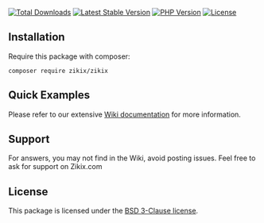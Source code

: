 [![Total Downloads](https://poser.pugx.org/zikix/zikix/d/total.svg)][packagist]
[![Latest Stable Version](https://poser.pugx.org/zikix/zikix/v/stable.svg)][packagist]
[![PHP Version](https://img.shields.io/packagist/php-v/zikix/zikix.svg)][packagist]
[![License](https://poser.pugx.org/zikix/zikix/license.svg)][packagist]

## Installation

Require this package with composer:

```shell
composer require zikix/zikix
```

## Quick Examples

Please refer to our extensive [Wiki documentation](https://github.com/zikix-com/zikix/wiki) for more
information.

## Support

For answers, you may not find in the Wiki, avoid posting issues. Feel free to ask for support on Zikix.com

## License

This package is licensed under the [BSD 3-Clause license](http://opensource.org/licenses/BSD-3-Clause).

[packagist]: https://packagist.org/packages/zikix/zikix
